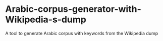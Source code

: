 # Arabic-corpus-generator-with-Wikipedia-s-dump
A tool to generate Arabic corpus with keywords from the Wikipedia dump
